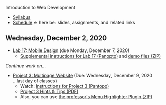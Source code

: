 Introduction to Web Development

- [Syllabus](syllabus.md)
- [Schedule](schedule.md)   &lArr; here be: slides, assignments, and related links

## Wednesday, December 2, 2020

- [Lab 17: Mobile Design](lab17-mobile-design/instructions.md) (due Monday, December 7, 2020)
  - [Supplemental instructions for Lab 17 (Panopto)](https://rochester.hosted.panopto.com/Panopto/Pages/Viewer.aspx?id=980f1f3b-6af8-4967-86f4-ac7a0112225a) and [demo files (ZIP)](lab17-mobile-design/mobile-design_demos.zip)

*Continue work on...*

- [Project 3: Multipage Website](project03-multipage-website/instructions.md) (Due: Wednesday, December 9, 2020 ...last day of classes)
  - Watch: [Instructions for Project 3 (Pantopo)](https://rochester.hosted.panopto.com/Panopto/Pages/Viewer.aspx?id=c5a03407-f8e7-48aa-b1bd-ac6700df1386)
  - [Project 3 Hints & Tips (PDF)](20-project3/project3-structure.pdf)
  - Also, you can use [the professor's Menu Highlighter Plugin (ZIP)](media/menu-highlighter.zip)

